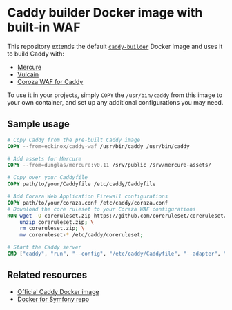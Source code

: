 # Caddy builder Docker image with built-in WAF

This repository extends the default [`caddy-builder`](https://hub.docker.com/_/caddy)
Docker image and uses it to build Caddy with:

- [Mercure](https://mercure.rocks/)
- [Vulcain](https://github.com/dunglas/vulcain)
- [Coroza WAF for Caddy](https://github.com/corazawaf/coraza-caddy)

To use it in your projects, simply `COPY` the `/usr/bin/caddy` from this image
to your own container, and set up any additional configurations you may need.

## Sample usage

```dockerfile
# Copy Caddy from the pre-built Caddy image
COPY --from=eckinox/caddy-waf /usr/bin/caddy /usr/bin/caddy

# Add assets for Mercure
COPY --from=dunglas/mercure:v0.11 /srv/public /srv/mercure-assets/

# Copy over your Caddyfile
COPY path/to/your/Caddyfile /etc/caddy/Caddyfile

# Add Coraza Web Application Firewall configurations
COPY path/to/your/coraza.conf /etc/caddy/coraza.conf
# Download the core ruleset to your Coraza WAF configurations
RUN wget -O coreruleset.zip https://github.com/coreruleset/coreruleset/archive/refs/tags/v3.3.2.zip; \
	unzip coreruleset.zip; \
	rm coreruleset.zip; \
	mv coreruleset-* /etc/caddy/coreruleset;

# Start the Caddy server
CMD ["caddy", "run", "--config", "/etc/caddy/Caddyfile", "--adapter", "caddyfile"]
```

## Related resources
- [Official Caddy Docker image](https://hub.docker.com/_/caddy)
- [Docker for Symfony repo](https://github.com/dunglas/symfony-docker)